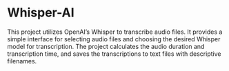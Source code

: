 # Whisper-AI
This project utilizes OpenAI’s Whisper to transcribe audio files. It provides a simple interface for selecting audio files and choosing the desired Whisper model for transcription. The project calculates the audio duration and transcription time, and saves the transcriptions to text files with descriptive filenames.
